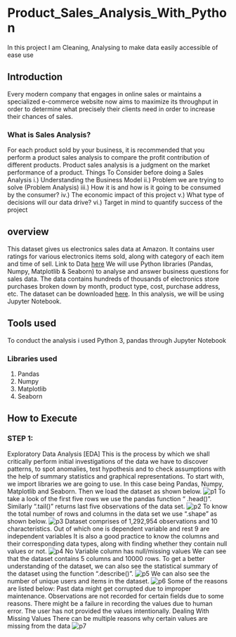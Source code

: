 # Product_Sales_Analysis_With_Python
In this project I am Cleaning, Analysing to make data easily accessible of ease use
## Introduction
Every modern company that engages in online sales or maintains a specialized e-commerce website now aims to maximize its throughput in order to determine what precisely their clients need in order to increase their chances of sales.
### What is Sales Analysis?
For each product sold by your business, it is recommended that you perform a product sales analysis to compare the profit contribution of different products. Product sales analysis is a judgment on the market performance of a product.
Things To Consider before doing a Sales Analysis
i.) Understanding the Business Model
ii.) Problem we are trying to solve (Problem Analysis)
iii.) How it is and how is it going to be consumed by the consumer?
iv.) The economic impact of this project
v.) What type of decisions will our data drive?
vi.) Target in mind to quantify success of the project
## overview
This dataset gives us electronics sales data at Amazon. It contains user ratings for various electronics items sold, along with category of each item and time of sell.
Link to Data [here](https://www.kaggle.com/datasets/edusanketdk/electronics)
We will use Python libraries (Pandas, Numpy, Matplotlib & Seaborn) to analyse and answer business questions for sales data. The data contains hundreds of thousands of electronics store purchases broken down by month, product type, cost, purchase address, etc. The dataset can be downloaded [here](https://www.kaggle.com/datasets/edusanketdk/electronics?select=electronics.csv). In this analysis, we will be using Jupyter Notebook.
## Tools used
To conduct the analysis i used Python 3, pandas through Jupyter Notebook
### Libraries used
1. Pandas
1. Numpy
1. Matplotlib 
1. Seaborn
## How to Execute
### STEP 1:
Exploratory Data Analysis [EDA]
This is the process by which we shall critically perform initial investigations of the data we have to discover patterns, to spot anomalies, test hypothesis and to check assumptions with the help of summary statistics and graphical representations.
To start with, we import libraries we are going to use. In this case being Pandas, Numpy, Matplotlib and Seaborn.
Then we load the dataset as shown below.
![p1](https://github.com/Shruti461/Product_Sales_Analysis_With_Python/assets/142620672/3cace408-d9f8-4fff-ac85-34369186264d)
To take a look of the first five rows we use the pandas function “ .head()”. Similarly “.tail()” returns last five observations of the data set.
![p2](https://github.com/Shruti461/Product_Sales_Analysis_With_Python/assets/142620672/61821aa9-2cd0-41dc-9f06-500aef6fd4ca)
To know the total number of rows and columns in the data set we use “.shape” as shown below.
![p3](https://github.com/Shruti461/Product_Sales_Analysis_With_Python/assets/142620672/a2fc5572-bca6-4a30-87d4-fa35f7dc35e8)
Dataset comprises of 1,292,954 observations and 10 characteristics.
Out of which one is dependent variable and rest 9 are independent variables
It is also a good practice to know the columns and their corresponding data types, along with finding whether they contain null values or not.
![p4](https://github.com/Shruti461/Product_Sales_Analysis_With_Python/assets/142620672/4f1111a4-6a6d-45cb-862d-93cbd21b74e7)
No Variable column has null/missing values
We can see that the dataset contains 5 columns and 10000 rows.
To get a better understanding of the dataset, we can also see the statistical summary of the dataset using the function “.describe()”.
![p5](https://github.com/Shruti461/Product_Sales_Analysis_With_Python/assets/142620672/ed549151-5986-4685-9fc5-905547cdb468)
We can also see the number of unique users and items in the dataset.
![p6](https://github.com/Shruti461/Product_Sales_Analysis_With_Python/assets/142620672/8288394f-a133-43bf-9ddd-4a7aaa565dcf)
Some of the reasons are listed below:
Past data might get corrupted due to improper maintenance.
Observations are not recorded for certain fields due to some reasons. There might be a failure in recording the values due to human error.
The user has not provided the values intentionally.
Dealing With Missing Values
There can be multiple reasons why certain values are missing from the data
![p7](https://github.com/Shruti461/Product_Sales_Analysis_With_Python/assets/142620672/8837d410-f71a-4900-b611-d0ca9edebaca)






